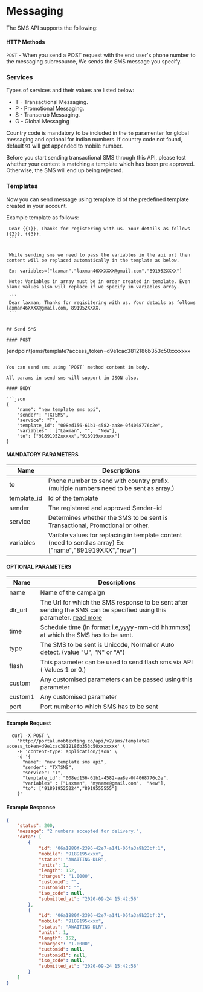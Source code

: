 # Messaging

The SMS API supports the following:

#### HTTP Methods 

`POST` - When you send a POST request with the end user's phone number to the messaging subresource, We sends the SMS message you specify.

### Services

Types of services and their values are listed below:

* T - Transactional Messaging.
* P - Promotional Messaging.
* S - Transcrub Messaging.
* G - Global Messaging

Country code is mandatory to be included in the `to` paramenter for global messaging and optional for indian numbers. If country code not found, default `91` will get appended to mobile number.

Before you start sending transactional SMS through this API, please test whether your content is matching a template which has been pre approved. Otherwise, the SMS will end up being rejected.

### Templates

   Now you can send message using template id of the predefined template created in your account.

   Example template as follows:

   ```
    Dear {{1}}, Thanks for registering with us. Your details as follows {{2}}, {{3}}.
    ```


    While sending sms we need to pass the variables in the api url then content will be replaced automatically in the template as below.

    Ex: variables=["laxman","laxman46XXXXXX@gmail.com","891952XXXX"]

    Note: Variables in array must be in order created in template. Even blank values also will replace if we specify in variables array.

    ```
    Dear laxman, Thanks for regisitering with us. Your details as follows laxman46XXXX@gmail.com, 891952XXXX.
    ```


## Send SMS

#### POST

```
{endpoint}sms/template?access_token=d9e1cac3812186b353c50xxxxxxx
```

You can send sms using `POST` method content in body.

All params in send sms will support in JSON also.

#### BODY

```json
{
    "name": "new template sms api",
    "sender": "TXTSMS",
    "service": "T",
    "template_id": "008ed156-61b1-4582-aa8e-0f4068776c2e",
    "variables" : ["Laxman", "",  "New"],
    "to": ["91891952xxxxx","918919xxxxxx"]    
}
```



####  MANDATORY PARAMETERS

| Name     | Descriptions |
|----------|--------------|
| to | Phone number to send with country prefix. (multiple numbers need to be sent as array.) |
| template_id | Id of the template |
| sender | The registered and approved Sender-id |
| service | Determines whether the SMS to be sent is Transactional, Promotional or other. |
| variables | Varible values for replacing in template content (need to send as array) Ex:["name","891919XXX","new"]


####  OPTIONAL PARAMETERS


| Name     | Descriptions |
|----------|--------------|
| name  | Name of the campaign |
| dlr_url | The Url for which the SMS response to be sent after sending the SMS can be specified using this parameter. [read more](/docs/{{version}}/sms-push-dlr)|
| time |  Schedule time (in format i.e,yyyy-mm-dd hh:mm:ss) at which the SMS has to be sent. |
| type | The SMS to be sent is Unicode, Normal or Auto detect. (value "U", "N" or "A") |
| flash | This parameter can be used to send flash sms via API ( Values 1 or 0.) |
| custom | Any customised parameters can be passed  using this parameter |
| custom1 | Any customised parameter |
| port | Port number to which SMS has to be sent |

#### Example Request

```
  curl -X POST \
    'http://portal.mobtexting.co/api/v2/sms/template?access_token=d9e1cac3812186b353c50xxxxxxx' \
    -H 'content-type: application/json' \
    -d '{
      "name": "new template sms api",
      "sender": "TXTSMS",
      "service": "T",
      "template_id": "008ed156-61b1-4582-aa8e-0f4068776c2e",
      "variables" : ["Laxman", "myname@gmail.com",  "New"],
      "to": ["918919525224","8919555555"]    
    }'
```

#### Example Response

```json
{
    "status": 200,
    "message": "2 numbers accepted for delivery.",
    "data": [
        {
            "id": "06a1880f-2396-42e7-a141-06fa3a9b23bf:1",
            "mobile": "9189195xxxx",
            "status": "AWAITING-DLR",
            "units": 1,
            "length": 152,
            "charges": "1.0000",
            "customid": "",
            "customid1": "",
            "iso_code": null,
            "submitted_at": "2020-09-24 15:42:56"
        },
        {
            "id": "06a1880f-2396-42e7-a141-06fa3a9b23bf:2",
            "mobile": "9189195xxxx",
            "status": "AWAITING-DLR",
            "units": 1,
            "length": 152,
            "charges": "1.0000",
            "customid": null,
            "customid1": null,
            "iso_code": null,
            "submitted_at": "2020-09-24 15:42:56"
        }
    ]
}
```
